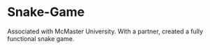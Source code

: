 # Snake-Game
Associated with McMaster University. With a partner, created a fully functional snake game.
